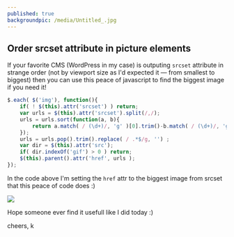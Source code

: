 ```yaml
---
published: true
backgroundpic: /media/Untitled_.jpg
---
```

## Order srcset attribute in picture elements


If your favorite CMS (WordPress in my case) is outputing `srcset` attribute in strange order (not by viewport size as I'd expected it — from smallest to biggest) then you can use this peace of javascript to find the biggest image if you need it!

```javascript
$.each( $('img'), function(){
	if( ! $(this).attr('srcset') ) return;
	var urls = $(this).attr('srcset').split(/,/);
	urls = urls.sort(function(a, b){
		return a.match( / (\d+)/, 'g' )[0].trim()-b.match( / (\d+)/, 'g' )[0].trim();
	});
	urls = urls.pop().trim().replace( / .*$/g, '') ;
	var dir = $(this).attr('src');
	if( dir.indexOf('gif') > 0 ) return;
	$(this).parent().attr('href', urls );
});
```

In the code above I'm setting the `href` attr to the biggest image from srcset that this peace of code does :)

<img src="https://i.imgur.com/mxOGfWG.gif" >

Hope someone ever find it usefull like I did today :)

cheers, k
